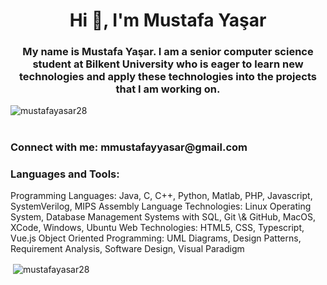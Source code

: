 <h1 align="center">Hi 👋, I'm Mustafa Yaşar</h1>
<h3 align="center">My name is Mustafa Yaşar. I am a senior computer science student at Bilkent University who is eager to learn new technologies and apply these technologies into the projects that I am working on.</h3>

<p align="left"> <img src="https://komarev.com/ghpvc/?username=mustafayasar28&label=Profile%20views&color=0e75b6&style=flat" alt="mustafayasar28" /> </p>


#


<h3 align="left">Connect with me: mmustafayyasar@gmail.com</h3>

<h3 align="left">Languages and Tools:</h3>
<p>
Programming Languages: Java, C, C++, Python, Matlab, PHP, Javascript,  SystemVerilog, MIPS Assembly Language
Technologies: Linux Operating System, Database Management Systems with SQL, Git \& GitHub, MacOS, XCode, Windows, Ubuntu
Web Technologies: HTML5, CSS, Typescript, Vue.js
Object Oriented Programming: UML Diagrams, Design Patterns, Requirement Analysis, Software Design, Visual Paradigm

</p>

<p>&nbsp;<img align="center" src="https://github-readme-stats.vercel.app/api?username=mustafayasar28&show_icons=true&locale=en" alt="mustafayasar28" /></p>

